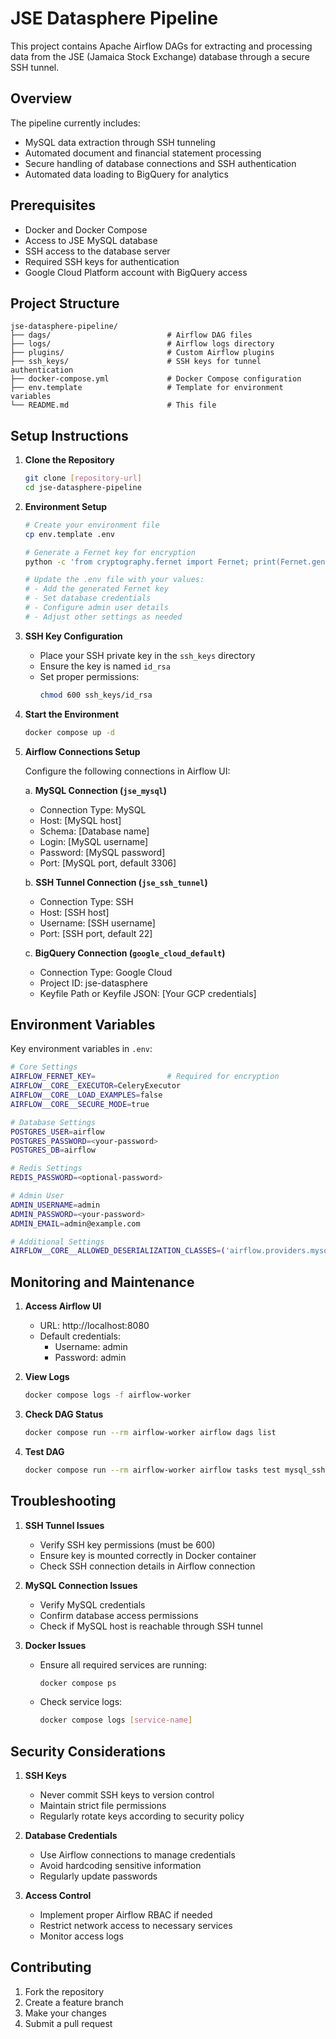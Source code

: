 # JSE Datasphere Pipeline

This project contains Apache Airflow DAGs for extracting and processing data from the JSE (Jamaica Stock Exchange) database through a secure SSH tunnel.

## Overview

The pipeline currently includes:
- MySQL data extraction through SSH tunneling
- Automated document and financial statement processing
- Secure handling of database connections and SSH authentication
- Automated data loading to BigQuery for analytics

## Prerequisites

- Docker and Docker Compose
- Access to JSE MySQL database
- SSH access to the database server
- Required SSH keys for authentication
- Google Cloud Platform account with BigQuery access

## Project Structure

```
jse-datasphere-pipeline/
├── dags/                          # Airflow DAG files
├── logs/                          # Airflow logs directory
├── plugins/                       # Custom Airflow plugins
├── ssh_keys/                      # SSH keys for tunnel authentication
├── docker-compose.yml             # Docker Compose configuration
├── env.template                   # Template for environment variables
└── README.md                      # This file
```

## Setup Instructions

1. **Clone the Repository**
   ```bash
   git clone [repository-url]
   cd jse-datasphere-pipeline
   ```

2. **Environment Setup**
   ```bash
   # Create your environment file
   cp env.template .env
   
   # Generate a Fernet key for encryption
   python -c 'from cryptography.fernet import Fernet; print(Fernet.generate_key().decode())'
   
   # Update the .env file with your values:
   # - Add the generated Fernet key
   # - Set database credentials
   # - Configure admin user details
   # - Adjust other settings as needed
   ```

3. **SSH Key Configuration**
   - Place your SSH private key in the `ssh_keys` directory
   - Ensure the key is named `id_rsa`
   - Set proper permissions:
     ```bash
     chmod 600 ssh_keys/id_rsa
     ```

4. **Start the Environment**
   ```bash
   docker compose up -d
   ```

5. **Airflow Connections Setup**
   
   Configure the following connections in Airflow UI:

   a. **MySQL Connection (`jse_mysql`)**
   - Connection Type: MySQL
   - Host: [MySQL host]
   - Schema: [Database name]
   - Login: [MySQL username]
   - Password: [MySQL password]
   - Port: [MySQL port, default 3306]

   b. **SSH Tunnel Connection (`jse_ssh_tunnel`)**
   - Connection Type: SSH
   - Host: [SSH host]
   - Username: [SSH username]
   - Port: [SSH port, default 22]

   c. **BigQuery Connection (`google_cloud_default`)**
   - Connection Type: Google Cloud
   - Project ID: jse-datasphere
   - Keyfile Path or Keyfile JSON: [Your GCP credentials]

## Environment Variables

Key environment variables in `.env`:

```bash
# Core Settings
AIRFLOW_FERNET_KEY=                # Required for encryption
AIRFLOW__CORE__EXECUTOR=CeleryExecutor
AIRFLOW__CORE__LOAD_EXAMPLES=false
AIRFLOW__CORE__SECURE_MODE=true

# Database Settings
POSTGRES_USER=airflow
POSTGRES_PASSWORD=<your-password>
POSTGRES_DB=airflow

# Redis Settings
REDIS_PASSWORD=<optional-password>

# Admin User
ADMIN_USERNAME=admin
ADMIN_PASSWORD=<your-password>
ADMIN_EMAIL=admin@example.com

# Additional Settings
AIRFLOW__CORE__ALLOWED_DESERIALIZATION_CLASSES=('airflow.providers.mysql.hooks.mysql.MySqlHook', 'airflow.providers.ssh.hooks.ssh.SSHHook')
```

## Monitoring and Maintenance

1. **Access Airflow UI**
   - URL: http://localhost:8080
   - Default credentials:
     - Username: admin
     - Password: admin

2. **View Logs**
   ```bash
   docker compose logs -f airflow-worker
   ```

3. **Check DAG Status**
   ```bash
   docker compose run --rm airflow-worker airflow dags list
   ```

4. **Test DAG**
   ```bash
   docker compose run --rm airflow-worker airflow tasks test mysql_ssh_tunnel_dag execute_mysql_query [date]
   ```

## Troubleshooting

1. **SSH Tunnel Issues**
   - Verify SSH key permissions (must be 600)
   - Ensure key is mounted correctly in Docker container
   - Check SSH connection details in Airflow connection

2. **MySQL Connection Issues**
   - Verify MySQL credentials
   - Confirm database access permissions
   - Check if MySQL host is reachable through SSH tunnel

3. **Docker Issues**
   - Ensure all required services are running:
     ```bash
     docker compose ps
     ```
   - Check service logs:
     ```bash
     docker compose logs [service-name]
     ```

## Security Considerations

1. **SSH Keys**
   - Never commit SSH keys to version control
   - Maintain strict file permissions
   - Regularly rotate keys according to security policy

2. **Database Credentials**
   - Use Airflow connections to manage credentials
   - Avoid hardcoding sensitive information
   - Regularly update passwords

3. **Access Control**
   - Implement proper Airflow RBAC if needed
   - Restrict network access to necessary services
   - Monitor access logs

## Contributing

1. Fork the repository
2. Create a feature branch
3. Make your changes
4. Submit a pull request
